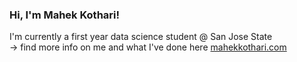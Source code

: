### Hi, I'm Mahek Kothari! 

I'm currently a first year data science student @ San Jose State 
<br>
-> find more info on me and what I've done here [mahekkothari.com](https://mahekkothari.github.io)
